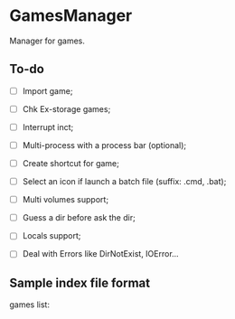 # GamesManager
Manager for games.

## To-do
 -[ ] Import game;
 -[ ] Chk Ex-storage games;
 -[ ] Interrupt inct;
 -[ ] Multi-process with a process bar (optional);
 -[ ] Create shortcut for game;
 -[ ] Select an icon if launch a batch file (suffix: .cmd, .bat);
 -[ ] Multi volumes support;
 -[ ] Guess a dir before ask the dir;
 -[ ] Locals support; 
 -[ ] Deal with Errors like DirNotExist, IOError...


## Sample index file format
games list:
    